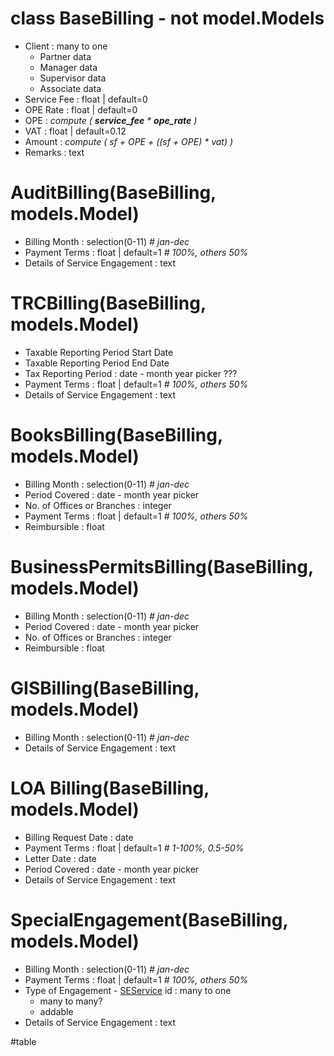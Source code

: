 
# class BaseBilling - not model.Models
- Client : many to one
	- Partner data
	- Manager data
	- Supervisor data
	- Associate data
- Service Fee : float | default=0
- OPE Rate : float | default=0
- OPE : *compute ( **service_fee** * **ope_rate** )*
- VAT : float | default=0.12
- Amount : *compute ( sf + OPE + ((sf + OPE) * vat) )*
- Remarks : text 

# AuditBilling(BaseBilling, models.Model)
- Billing Month : selection(0-11) *# jan-dec*
- Payment Terms : float | default=1 *# 100%, others 50%*
- Details of Service Engagement : text 

# TRCBilling(BaseBilling, models.Model)
- Taxable Reporting Period Start Date
- Taxable Reporting Period End Date
- Tax Reporting Period : date - month year picker ???
- Payment Terms : float | default=1 *# 100%, others 50%*
- Details of Service Engagement : text 

# BooksBilling(BaseBilling, models.Model)
- Billing Month : selection(0-11) *# jan-dec*
- Period Covered : date - month year picker
- No. of Offices or Branches : integer
- Payment Terms : float | default=1 *# 100%, others 50%*
- Reimbursible : float

# BusinessPermitsBilling(BaseBilling, models.Model)
- Billing Month : selection(0-11) *# jan-dec*
- Period Covered : date - month year picker
- No. of Offices or Branches : integer
- Reimbursible : float

# GISBilling(BaseBilling, models.Model)
- Billing Month : selection(0-11) *# jan-dec*
- Details of Service Engagement : text

# LOA Billing(BaseBilling, models.Model)
- Billing Request Date : date
- Payment Terms : float | default=1 *# 1-100%, 0.5-50%*
- Letter Date : date
- Period Covered : date - month year picker
- Details of Service Engagement : text

# SpecialEngagement(BaseBilling, models.Model)
- Billing Month : selection(0-11) *# jan-dec*
- Payment Terms : float | default=1 *# 100%, others 50%*
- Type of Engagement - [SEService](SEService.md) id : many to one
	- many to many? 
	- addable
- Details of Service Engagement : text 

#table
